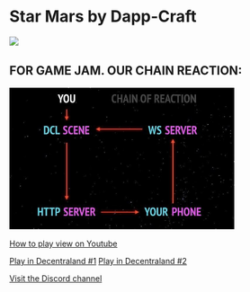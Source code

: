 # Star Mars by Dapp-Craft

<img src="https://dcl-dapp-craft.storage.googleapis.com/logo.jpg">

## FOR GAME JAM. OUR CHAIN REACTION:

<img src="screenshots/scheme.jpg" width="400">

[How to play view on Youtube](https://www.youtube.com/watch?v=Igeic71i24c)

[Play in Decentraland #1](https://play.decentraland.org/?position=53,-113) 
[Play in Decentraland #2](https://play.decentraland.org/?position=-91,-39)

[Visit the Discord channel](https://discord.gg/2dmBNae)
